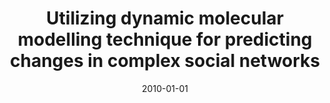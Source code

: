 ---
# Documentation: https://wowchemy.com/docs/managing-content/

title: Utilizing dynamic molecular modelling technique for predicting changes in complex
  social networks
subtitle: ''
summary: ''
authors:
- Krzysztof Juszczyszyn
- Anna J. Musiał
- Katarzyna Musiał
- brodka
tags: []
categories: []
date: '2010-01-01'
lastmod: 2022-10-07T05:43:48Z
featured: false
draft: false

# Featured image
# To use, add an image named `featured.jpg/png` to your page's folder.
# Focal points: Smart, Center, TopLeft, Top, TopRight, Left, Right, BottomLeft, Bottom, BottomRight.
image:
  caption: ''
  focal_point: ''
  preview_only: false

# Projects (optional).
#   Associate this post with one or more of your projects.
#   Simply enter your project's folder or file name without extension.
#   E.g. `projects = ["internal-project"]` references `content/project/deep-learning/index.md`.
#   Otherwise, set `projects = []`.
projects: []
publishDate: '2022-10-07T05:43:47.379746Z'
publication_types:
- '1'
abstract: ''
publication: '*2010 IEEE/WIC/ACM International Conference on Web Intelligence and
  Intelligent Agent Technology, WI-IAT 2010 Workshops, Toronto, Ontario, Canada, 31
  August - 3 September 2010*'
---